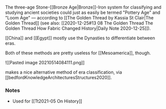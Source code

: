 
The three-age Stone-[[Bronze Age|Bronze]]-Iron system for classifying and studying ancient societies could just as easily be termed "Pottery Age" and "Loom Age" — according to [[The Golden Thread by Kassia St Clair|The Golden Thread]] (see also: [[2020-12-25#13 08 The Golden Thread The Golden Thread How Fabric Changed History|Daily Note 2020-12-25]]).

[[China]] and [[Egypt]] mostly use the Dynasties to differentiate between eras. 

Both of these methods are pretty useless for [[Mesoamerica]], though. 

![[Pasted image 20210514084111.png]]

makes a nice alternative method of era classification, via [[bedfordKnowledgeArchitecturesStructures2020]].

### Notes

* Used for [[Tt2021-05 On History]]

